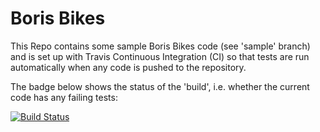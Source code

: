 Boris Bikes
===========

This Repo contains some sample Boris Bikes code (see 'sample' branch) and is set up with Travis Continuous Integration (CI) so that tests are run automatically when any code is pushed to the repository.

The badge below shows the status of the 'build', i.e. whether the current code has any failing tests:

[![Build Status](https://travis-ci.org/makersacademy/boris-bikes.svg?branch=master)](https://travis-ci.org/makersacademy/boris-bikes)
